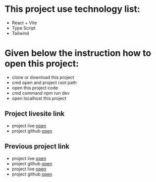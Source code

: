 # This project use technology list:

* React + Vite
* Type Script
* Tailwind

# Given below the instruction how to open this project:

* clone or download this project
* cmd open and project root path
* open this project code
* cmd command npm run dev 
* open localhost this project

## Project livesite link 

- project live [open](https://flight-booking-six.vercel.app/)
- project github [open](https://github.com/ibrahimsarder96/flightdeals)

## Previous project link

- project live [open](https://bdfashonova.firebaseapp.com/)
- project github [open](https://github.com/ibrahimsarder96/fashionova-client-side/)
- project live [open](https://bdfashonova.firebaseapp.com/)
- project github [open](https://github.com/ibrahimsarder96/weather-app)
